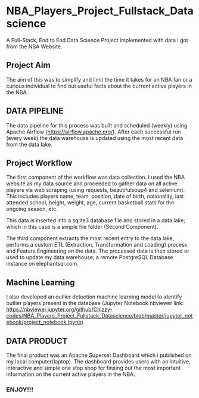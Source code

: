 # NBA_Players_Project_Fullstack_Datascience
A Full-Stack, End to End Data Science Project implemented with data i got from the NBA Website.


## Project Aim
The aim of this was to simplify and limit the time it takes for an NBA fan or a curious individual to find out useful facts about the current active players in the NBA.


## DATA PIPELINE
The data pipeline for this process was built and scheduled (weekly) using Apache Airflow (https://airflow.apache.org/). After each successful run (every week) the data warehouse is updated using the most recent data from the data lake.

## Project Workflow
The first component of the workflow was data collection. I used the NBA website as my data source and proceeded to gather data on all active players via web scraping (using requests, beautifulsoup4 and selenium). This includes players name, team, position, date of birth, nationality, last attended school, height, weight, age, current basketball stats for the ongoing season, etc.

This data is inserted into a sqlite3 database file and stored in a data lake; which in this case is a simple file folder (Second Component).

The third component extracts the most recent entry to the data lake, performs a custom ETL (Extraction, Transformation and Loading) process and Feature Engineering on the data. The processed data is then stored or used to update my data warehouse; a remote PostgreSQL Database instance on elephantsql.com. 


## Machine Learning
I also developed an outlier detection machine learning model to identify outlier players present in the database (Jupyter Notebook nbviewer link: https://nbviewer.jupyter.org/github/Chizzy-codes/NBA_Players_Project_Fullstack_Datascience/blob/master/jupyter_notebook/project_notebook.ipynb) 


## DATA PRODUCT
The final product was an Apache Superset Dashboard which i published on my local computer(laptop). The dashboard provides users with an intuitive, interactive and simple one stop shop for finsing out the most important information on the current active players in the NBA.

### ENJOY!!!
